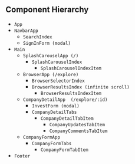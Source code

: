 ## Component Hierarchy

* `App`
 * `NavbarApp`
   * `SearchIndex`
   * `SignInForm (modal)`
 * `Main`
   * `SplashCarouselApp (/)`
     * `SplashCarouselIndex`
       * `SplashCarouselIndexItem`
   * `BrowserApp (/explore)`
     * `BrowserSelectorIndex`
     * `BrowserResultsIndex (infinite scroll)`
       * `BrowserResultsIndexItem`
   * `CompanyDetailApp  (/explore/:id)`
     * `InvestForm (modal)`
     * `CompanyDetailTabs`
       * `CompanyDetailTabItem`
         * `CompanyUpdatesTabItem`
         * `CompanyCommentsTabItem`
   * `CompanyFormApp`
     * `CompanyFormTabs`
       * `CompanyFormTabItem`
 * `Footer`
